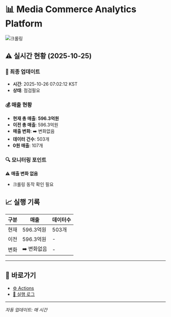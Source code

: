 # 📊 Media Commerce Analytics Platform

![크롤링](https://img.shields.io/badge/크롤링-점검필요-yellow)

## ⚠️ 실시간 현황 (2025-10-25)

### 📍 최종 업데이트
- **시간**: 2025-10-26 07:02:12 KST
- **상태**: 점검필요

### 💰 매출 현황
- **현재 총 매출**: **596.3억원**
- **이전 총 매출**: 596.3억원
- **매출 변화**: ➡️ 변화없음
- **데이터 건수**: 503개
- **0원 매출**: 107개

### 🔍 모니터링 포인트

⚠️ **매출 변화 없음**
- 크롤링 동작 확인 필요


## 📈 실행 기록

| 구분 | 매출 | 데이터수 |
|------|------|----------|
| 현재 | 596.3억원 | 503개 |
| 이전 | 596.3억원 | - |
| 변화 | ➡️ 변화없음 | - |

---

## 🔗 바로가기

- [⚙️ Actions](../../actions)
- [📝 실행 로그](../../actions/workflows/daily_scraping.yml)

---

*자동 업데이트: 매 시간*
